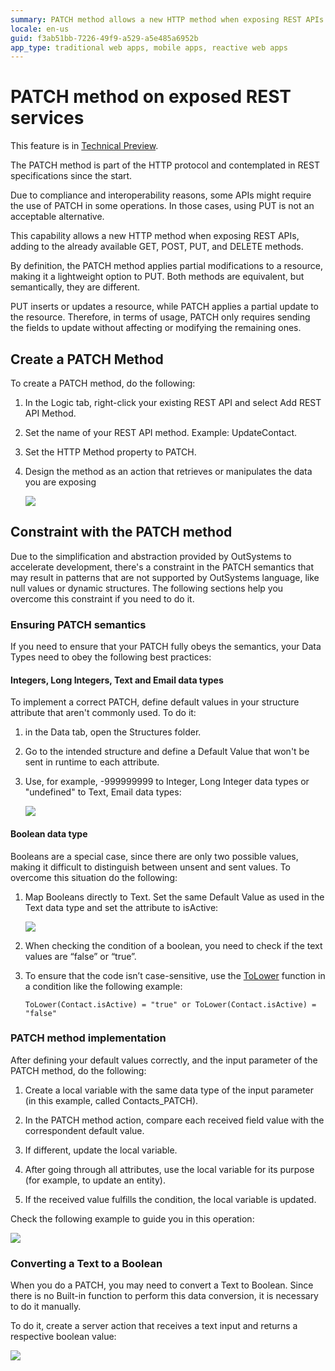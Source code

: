 ```yaml
---
summary: PATCH method allows a new HTTP method when exposing REST APIs that applies partial modifications to a resource.
locale: en-us
guid: f3ab51bb-7226-49f9-a529-a5e485a6952b
app_type: traditional web apps, mobile apps, reactive web apps
---
```


# PATCH method on exposed REST services

<div class="info" markdown="1">

This feature is in [Technical Preview](https://success.outsystems.com/Support/Release_Notes/Technical_Preview_features).

</div>

The PATCH method is part of the HTTP protocol and contemplated in REST specifications since the start. 

Due to compliance and interoperability reasons, some APIs might require the use of PATCH in some operations. In those cases, using PUT is not an acceptable alternative.

This capability allows a new HTTP method when exposing REST APIs, adding to the already available GET, POST, PUT, and DELETE methods.

By definition, the PATCH method applies partial modifications to a resource, making it a lightweight option to PUT. Both methods are equivalent, but semantically, they are different.  

PUT inserts or updates a resource, while PATCH applies a partial update to the resource. Therefore, in terms of usage, PATCH only requires sending the fields to update without affecting or modifying the remaining ones.

## Create a PATCH Method

To create a PATCH method, do the following:

1. In the Logic tab, right-click your existing REST API and select Add REST API Method.

1. Set the name of your REST API method. Example: UpdateContact.

1. Set the HTTP Method property to PATCH.

1. Design the method as an action that retrieves or manipulates the data you are exposing

    ![](images/ss-patch-add.png?width=750)

## Constraint with the PATCH method
Due to the simplification and abstraction provided by OutSystems to accelerate development, there's a constraint in the PATCH semantics that may result in patterns that are not supported by OutSystems language, like null values or dynamic structures. The following sections help you overcome this constraint if you need to do it.

### Ensuring PATCH semantics
If you need to ensure that your PATCH fully obeys the semantics, your Data Types need to obey the following best practices:

#### Integers, Long Integers, Text and Email data types

To implement a correct PATCH, define default values in your structure attribute that aren't commonly used. To do it: 

1. in the Data tab, open the Structures folder.

1. Go to the intended structure and define a Default Value that won't be sent in runtime to each attribute. 

1. Use, for example, -999999999 to Integer, Long Integer data types or "undefined" to Text, Email data types:

    ![](images/ss-patch-data-types.png)

#### Boolean data type

Booleans are a special case, since there are only two possible values, making it difficult to distinguish between unsent and sent values. To overcome this situation do the following:

1. Map Booleans directly to Text. Set the same Default Value as used in the Text data type and set the attribute to isActive:

    ![](images/ss-patch-boolean.png)

1. When checking the condition of a boolean, you need to check if the text values are “false” or “true”.

1. To ensure that the code isn’t case-sensitive, use the [ToLower](https://success.outsystems.com/Documentation/11/Reference/OutSystems_Language/Logic/Built-in_Functions/Text#ToLower) function in a condition like the following example:

    ```ToLower(Contact.isActive) = "true" or ToLower(Contact.isActive) = "false"```

### PATCH method implementation

After defining your default values correctly, and the input parameter of the PATCH method, do the following:

1. Create a local variable with the same data type of the input parameter (in this example, called Contacts_PATCH). 

1. In the PATCH method action, compare each received field value with the correspondent default value. 

1. If different, update the local variable. 

1. After going through all attributes, use the local variable for its purpose (for example, to update an entity). 

1. If the received value fulfills the condition, the local variable is updated.

Check the following example to guide you in this operation:

![](images/ss-patch-example-flow.png)

### Converting a Text to a Boolean

When you do a PATCH, you may need to convert a Text to Boolean. Since there is no Built-in function to perform this data conversion, it is necessary to do it manually. 

To do it, create a server action that receives a text input and returns a respective boolean value:

![](images/ss-patch-boolean-text.png)

